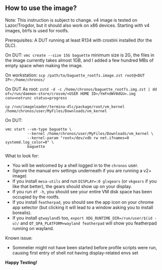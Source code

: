 ## How to use the image?

Note: This instruction is subject to change. v4 image is tested on Lazor/Trogdor, but it should also work on x86 devices. Starting with v4 images, btrfs is used for rootfs.

Prerequisites: A DUT running at least R134 with crostini installed (for the DLC).

On DUT:
`vmc create --size 15G baguette` minimum size is 2G, the files in the image currently takes almost 1GB, and I added a few hundred MBs of empty space when making the image.

On workstation:
`scp /path/to/baguette_rootfs.image.zst root@<DUT IP>:/home/chronos/`

On DUT As root:
`zstd -d -c /home/chronos/baguette_rootfs.img.zst | dd of=/run/daemon-store/crosvm/<USER HOME ID>/YmFndWV0dGU=.img conv=notrunc status=progress`

`cp /run/imageloader/termina-dlc/package/root/vm_kernel /home/chronos/user/MyFiles/Downloads/vm_kernel`

On DUT:
```
vmc start --vm-type baguette \
          --kernel /home/chronos/user/MyFiles/Downloads/vm_kernel \
          --kernel-param "root=/dev/vdb rw net.ifnames=0 systemd.log_color=0" \
          baguette
```

What to look for:

- You will be welcomed by a shell logged in to the `chronos` user.
- (Ignore the manual env settings underneath if you are running a v2+ image)
- If you install `mesa-utils` and run `DISPLAY=:0 glxgears` (or `vkgears` if you like that better), the gears should show up on your display.
- If you run `df -h`, you should see your entire VM disk space has been occupied by the rootfs.
- If you install `featherpad`, you should see the app icon on your chrome app selector (but clicking it will lead to a window asking you to install borealis).
- If you install `qtwayland5` too, `export XDG_RUNTIME_DIR=/run/user/$(id -u)/` and `QT_QPA_PLATFORM=wayland featherpad` will show you featherpad running on wayland.

Known issue:

- Sommelier might not have been started before profile scripts were run, causing first entry of shell not having display-related envs set

**Happy Testing!**
